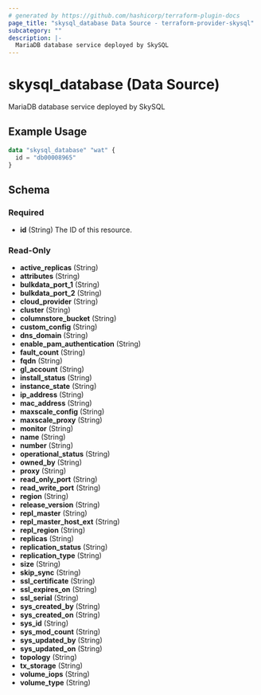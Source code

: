 ```yaml
---
# generated by https://github.com/hashicorp/terraform-plugin-docs
page_title: "skysql_database Data Source - terraform-provider-skysql"
subcategory: ""
description: |-
  MariaDB database service deployed by SkySQL
---
```


# skysql_database (Data Source)

MariaDB database service deployed by SkySQL

## Example Usage

```terraform
data "skysql_database" "wat" {
  id = "db00008965"
}
```

<!-- schema generated by tfplugindocs -->
## Schema

### Required

- **id** (String) The ID of this resource.

### Read-Only

- **active_replicas** (String)
- **attributes** (String)
- **bulkdata_port_1** (String)
- **bulkdata_port_2** (String)
- **cloud_provider** (String)
- **cluster** (String)
- **columnstore_bucket** (String)
- **custom_config** (String)
- **dns_domain** (String)
- **enable_pam_authentication** (String)
- **fault_count** (String)
- **fqdn** (String)
- **gl_account** (String)
- **install_status** (String)
- **instance_state** (String)
- **ip_address** (String)
- **mac_address** (String)
- **maxscale_config** (String)
- **maxscale_proxy** (String)
- **monitor** (String)
- **name** (String)
- **number** (String)
- **operational_status** (String)
- **owned_by** (String)
- **proxy** (String)
- **read_only_port** (String)
- **read_write_port** (String)
- **region** (String)
- **release_version** (String)
- **repl_master** (String)
- **repl_master_host_ext** (String)
- **repl_region** (String)
- **replicas** (String)
- **replication_status** (String)
- **replication_type** (String)
- **size** (String)
- **skip_sync** (String)
- **ssl_certificate** (String)
- **ssl_expires_on** (String)
- **ssl_serial** (String)
- **sys_created_by** (String)
- **sys_created_on** (String)
- **sys_id** (String)
- **sys_mod_count** (String)
- **sys_updated_by** (String)
- **sys_updated_on** (String)
- **topology** (String)
- **tx_storage** (String)
- **volume_iops** (String)
- **volume_type** (String)


